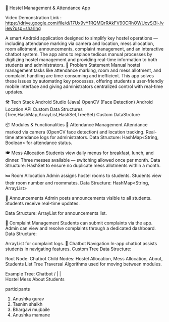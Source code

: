 📱 Hostel Management & Attendance App 

Video Demonstration Link :
https://drive.google.com/file/d/17Ux9vY1RQMQrRAkFV90CRhOWUoySj3l-/view?usp=sharing 

A smart Android application designed to simplify key hostel operations — including attendance marking via camera and location, mess allocation, room allotment, announcements, complaint management, and an interactive chatbot system.
The app aims to replace tedious manual processes by digitizing hostel management and providing real-time information to both students and administrators.
📌 Problem Statement
Manual hostel management tasks like attendance marking, room and mess allotment, and complaint handling are time-consuming and inefficient. This app solves these issues by automating key processes, offering students a user-friendly mobile interface and giving administrators centralized control with real-time updates.

🛠 Tech Stack
Android Studio (Java)
OpenCV (Face Detection)
Android Location API
Custom Data Structures (Tree,HashMap,ArrayList,HashSet,TreeSet) Custom DataStrcture

📦 Modules & Functionalities
📸 Attendance Management
Attendance marked via camera (OpenCV face detection) and location tracking.
Real-time attendance logs for administrators.
Data Structure:
HashMap<String, Boolean> for attendance status.

🍽 Mess Allocation
Students view daily menus for breakfast, lunch, and dinner.
Three messes available — switching allowed once per month.
Data Structure:
HashSet<String> to ensure no duplicate mess allotments within a month.

🛏 Room Allocation
Admin assigns hostel rooms to students.
Students view their room number and roommates.
Data Structure: HashMap<String, ArrayList<String>>                                 

📢 Announcements
Admin posts announcements visible to all students.
Students receive real-time updates.

Data Structure:
ArrayList<String> for announcements list.

📝 Complaint Management
Students can submit complaints via the app.
Admin can view and resolve complaints through a dedicated dashboard.
Data Structure:

ArrayList<String> for complaint logs.
🤖 Chatbot Navigation
In-app chatbot assists students in navigating features.
Custom Tree Data Structure:

Root Node: Chatbot
Child Nodes: Hostel Allocation, Mess Allocation, About, Students List
Tree Traversal Algorithms used for moving between modules.

Example Tree:
Chatbot
     /    |    |    \
Hostel  Mess  About  Students





participants 

1. Anushka gurav 
2. Tasnim shaikh 
3. Bhargavi mujbaile
4. Anushka mamane
